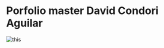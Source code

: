 # Porfolio master David Condori Aguilar
![this](https://github.com/DavidCondoriAguilar/PortfolioDavid/assets/103283145/392c29be-5a39-4f50-b7eb-6b6528680320)
